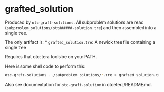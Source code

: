 # grafted_solution
Produced by `otc-graft-solutions`.
All subproblem solutions are read (`subproblem_solutions/ott######-solution.tre`)
and then assembled into a single tree.

The only artifact is:
    * `grafted_solution.tre`: A newick tree file containing a single tree

Requires that otcetera tools be on your PATH.

Here is some shell code to perform this:

```sh
otc-graft-solutions ../subproblem_solutions/*.tre > grafted_solution.tre
```

Also see documentation for `otc-graft-solution` in otcetera/README.md.
